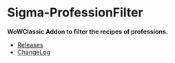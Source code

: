 # Sigma-ProfessionFilter

**WoWClassic Addon to filter the recipes of professions.**

- [Releases](https://github.com/Sigma88/Sigma-ProfessionFilter/releases)
- [ChangeLog](https://raw.githubusercontent.com/Sigma88/Sigma-ProfessionFilter/master/Changelog.txt)
